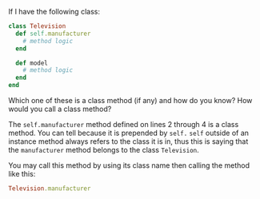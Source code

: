 If I have the following class:

```ruby
class Television
  def self.manufacturer
    # method logic
  end

  def model
    # method logic
  end
end
```

Which one of these is a class method (if any) and how do you know? How would you call a class method?

The `self.manufacturer` method defined on lines 2 through 4 is a class method. You can tell because it is prepended by `self.` `self` outside of an instance method always refers to the class it is in, thus this is saying that the `manufacturer` method belongs to the class `Television`.

You may call this method by using its class name then calling the method like this:

```ruby
Television.manufacturer
```
